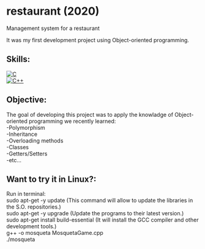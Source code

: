 # restaurant (2020)
Management system for a restaurant

It was my first development project using Object-oriented programming.

## Skills:
[![C](https://camo.githubusercontent.com/85dd8c38ef3fd94472ab991bed05066671c0bd12129002379f11d3ca352f9956/68747470733a2f2f696d672e736869656c64732e696f2f7374617469632f76313f7374796c653d666f722d7468652d6261646765266d6573736167653d4326636f6c6f723d323232323232266c6f676f3d43266c6f676f436f6c6f723d413842394343266c6162656c3d)]()
</br>
[![C++](https://camo.githubusercontent.com/6301a47e098ea0b84260920a75b5a71f121c5a0b55965dff8ad80bd60db208c7/68747470733a2f2f696d672e736869656c64732e696f2f7374617469632f76313f7374796c653d666f722d7468652d6261646765266d6573736167653d4325324225324226636f6c6f723d303035393943266c6f676f3d43253242253242266c6f676f436f6c6f723d464646464646266c6162656c3d)]()

## Objective:
The goal of developing this project was to apply the knowladge of Object-oriented programming we recently learned:
  </br>
  -Polymorphism
  </br>
  -Inheritance
  </br>
  -Overloading methods
  </br>
  -Classes
  </br>
  -Getters/Setters
  </br>
  -etc...
  
  ## Want to try it in Linux?:
  Run in terminal:
  </br>
  sudo apt-get -y update  (This command will allow to update the libraries in the S.O. repositories.)
  </br>
  sudo apt-get -y upgrade  (Update the programs to their latest version.)
  </br>
  sudo apt-get install build-essential  (It will install the GCC compiler and other development tools.)
  </br>
  g++ -o mosqueta MosquetaGame.cpp
  </br>
  ./mosqueta
